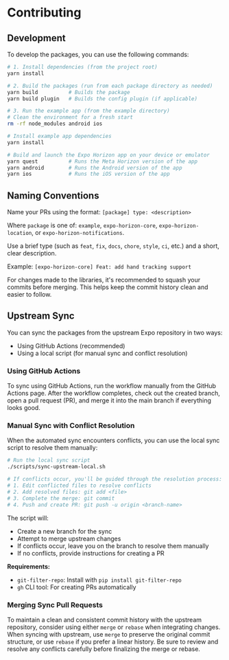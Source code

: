# Contributing

## Development

To develop the packages, you can use the following commands:

```bash
# 1. Install dependencies (from the project root)
yarn install

# 2. Build the packages (run from each package directory as needed)
yarn build          # Builds the package
yarn build plugin   # Builds the config plugin (if applicable)

# 3. Run the example app (from the example directory)
# Clean the environment for a fresh start
rm -rf node_modules android ios

# Install example app dependencies
yarn install

# Build and launch the Expo Horizon app on your device or emulator
yarn quest          # Runs the Meta Horizon version of the app
yarn android        # Runs the Android version of the app
yarn ios            # Runs the iOS version of the app
```

## Naming Conventions

Name your PRs using the format: `[package] type: <description>`

Where `package` is one of: `example`, `expo-horizon-core`, `expo-horizon-location`, or `expo-horizon-notifications`.

Use a brief type (such as `feat`, `fix`, `docs`, `chore`, `style`, `ci`, etc.) and a short, clear description.

Example:
`[expo-horizon-core] Feat: add hand tracking support`

For changes made to the libraries, it's recommended to squash your commits before merging. This helps keep the commit history clean and easier to follow.

## Upstream Sync

You can sync the packages from the upstream Expo repository in two ways:
- Using GitHub Actions (recommended)
- Using a local script (for manual sync and conflict resolution)

### Using GitHub Actions

To sync using GitHub Actions, run the workflow manually from the GitHub Actions page. After the workflow completes, check out the created branch, open a pull request (PR), and merge it into the main branch if everything looks good.

### Manual Sync with Conflict Resolution

When the automated sync encounters conflicts, you can use the local sync script to resolve them manually:

```bash
# Run the local sync script
./scripts/sync-upstream-local.sh

# If conflicts occur, you'll be guided through the resolution process:
# 1. Edit conflicted files to resolve conflicts
# 2. Add resolved files: git add <file>
# 3. Complete the merge: git commit
# 4. Push and create PR: git push -u origin <branch-name>
```

The script will:
- Create a new branch for the sync
- Attempt to merge upstream changes
- If conflicts occur, leave you on the branch to resolve them manually
- If no conflicts, provide instructions for creating a PR

**Requirements:**
- `git-filter-repo`: Install with `pip install git-filter-repo`
- `gh` CLI tool: For creating PRs automatically

### Merging Sync Pull Requests

To maintain a clean and consistent commit history with the upstream repository, consider using either `merge` or `rebase` when integrating changes. When syncing with upstream, use `merge` to preserve the original commit structure, or use `rebase` if you prefer a linear history. Be sure to review and resolve any conflicts carefully before finalizing the merge or rebase.
